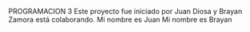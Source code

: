 PROGRAMACION 3
Este proyecto fue iniciado por Juan Diosa y Brayan Zamora está colaborando. Mi nombre es Juan Mi nombre es Brayan